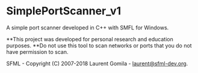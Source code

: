 # SimplePortScanner_v1
A simple port scanner developed in C++ with SMFL for Windows.

**This project was developed for personal research and education purposes.
**Do not use this tool to scan networks or ports that you do not have permission to scan.

SFML - Copyright (C) 2007-2018 Laurent Gomila - laurent@sfml-dev.org.
